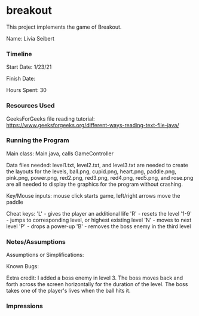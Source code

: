 # breakout

This project implements the game of Breakout.

Name: Livia Seibert

### Timeline

Start Date: 1/23/21

Finish Date: 

Hours Spent: 30

### Resources Used
GeeksForGeeks file reading tutorial: https://www.geeksforgeeks.org/different-ways-reading-text-file-java/

### Running the Program

Main class: Main.java, calls GameController

Data files needed: level1.txt, level2.txt, and level3.txt are needed
to create the layouts for the levels, ball.png, cupid.png, heart.png,
paddle.png, pink.png, power.png, red2.png, red3.png, red4.png, red5.png,
and rose.png are all needed to display the graphics for the program without
crashing.

Key/Mouse inputs:
mouse click starts game, left/right arrows move the paddle

Cheat keys:
'L' - gives the player an additional life
'R' - resets the level
'1-9' - jumps to corresponding level, or highest existing level
'N' - moves to next level
'P' - drops a power-up
'B' - removes the boss enemy in the third level


### Notes/Assumptions

Assumptions or Simplifications:

Known Bugs:

Extra credit: I added a boss enemy in level 3. The boss moves back and
forth across the screen horizontally for the duration of the level.
The boss takes one of the player's lives when the ball hits it.


### Impressions
